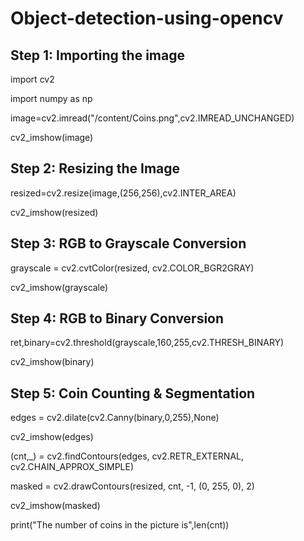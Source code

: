 # Object-detection-using-opencv

## Step 1: Importing the image
import cv2

import numpy as np

image=cv2.imread("/content/Coins.png",cv2.IMREAD_UNCHANGED)

cv2_imshow(image)

## Step 2: Resizing the Image
resized=cv2.resize(image,(256,256),cv2.INTER_AREA)

cv2_imshow(resized)

## Step 3: RGB to Grayscale Conversion
grayscale = cv2.cvtColor(resized, cv2.COLOR_BGR2GRAY)

cv2_imshow(grayscale)

## Step 4: RGB to Binary Conversion
ret,binary=cv2.threshold(grayscale,160,255,cv2.THRESH_BINARY)

cv2_imshow(binary)

## Step 5:  Coin Counting & Segmentation

edges = cv2.dilate(cv2.Canny(binary,0,255),None)

cv2_imshow(edges)

(cnt,_) = cv2.findContours(edges, cv2.RETR_EXTERNAL, cv2.CHAIN_APPROX_SIMPLE)

masked = cv2.drawContours(resized, cnt, -1, (0, 255, 0), 2)

cv2_imshow(masked)

print("The number of coins in the picture is",len(cnt))
